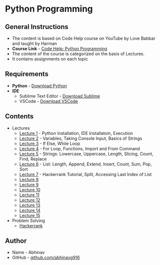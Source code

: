 # Python Programming
## General Instructions
* The content is based on Code Help course on YouTube by Love Babbar and taught by Harman
* __Course Link__ - [Code Help: Python Programming](https://www.youtube.com/watch?v=xSDLwlAAVNg&list=PLDzeHZWIZsTrPQHBWT0Rxjc37n6DjUpbf)
* The content of the course is categorized on the basis of Lectures.
* It contains assignments on each topic

## Requirements
* __Python__ - [Download Python](https://www.python.org/downloads/)
* __IDE__ 
  * Sublime Text Editor - [Download Sublime](https://www.sublimetext.com/3)
  * VSCode - [Download VSCode](https://code.visualstudio.com/download)

## Contents
* Lectures
  * [Lecture 1](https://github.com/abhinavg916/ytcodehelp-python/tree/master/Lectures/Lecture1) - Python Installation, IDE Installatoin, Execution
  * [Lecture 2](https://github.com/abhinavg916/ytcodehelp-python/tree/master/Lectures/Lecture2) - Variables, Taking Console Input, Basics of Strings
  * [Lecture 3](https://github.com/abhinavg916/ytcodehelp-python/tree/master/Lectures/Lecture3) - If Else, While Loop
  * [Lecture 4](https://github.com/abhinavg916/ytcodehelp-python/tree/master/Lectures/Lecture4) - For Loop, Functions, Import and From Command
  * [Lecture 5](https://github.com/abhinavg916/ytcodehelp-python/tree/master/Lectures/Lecture5) - Strings: Lowercase, Uppercase, Length, Slicing, Count, Find, Replace
  * [Lecture 6](https://github.com/abhinavg916/ytcodehelp-python/tree/master/Lectures/Lecture6) - List: Length, Append, Extend, Insert, Count, Sum, Pop, Sort
  * [Lecture 7](https://github.com/abhinavg916/ytcodehelp-python/tree/master/Lectures/Lecture7) - Hackerrank Tutorial, Split, Accessing Last Index of List
  * [Lecture 8]()
  * [Lecture 9]()
  * [Lecture 10]()
  * [Lecture 11]()
  * [Lecture 12]()
  * [Lecture 13]()
  * [Lecture 14]()
  * [Lecture 15]()
* Problem Solving
  * [Hackerrank](https://github.com/abhinavg916/ytcodehelp-python/tree/master/Problems/Hackerrank)

## Author
* Name - Abhinav
* GitHub - [github.com/abhinavg916](https://github.com/abhinavg916)
